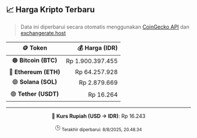 

<!-- HARGA_KRIPTO -->
## 📈 Harga Kripto Terbaru

> Data ini diperbarui secara otomatis menggunakan [CoinGecko API](https://www.coingecko.com/) dan [exchangerate.host](https://exchangerate.host/)

<div align="center">

| 🪙 Token | 💰 Harga (IDR) |
|:------:|---------------:|
| 🟠 **Bitcoin (BTC)**   | Rp 1.900.397.455 |
| 🔵 **Ethereum (ETH)**  | Rp 64.257.928 |
| 🟣 **Solana (SOL)**    | Rp 2.879.669 |
| 🟢 **Tether (USDT)**   | Rp 16.264 |

---

💱 **Kurs Rupiah (USD → IDR)**: Rp 16.243

🕒 <sub>Terakhir diperbarui: 8/8/2025, 20.48.34</sub>

</div>
<!-- /HARGA_KRIPTO -->